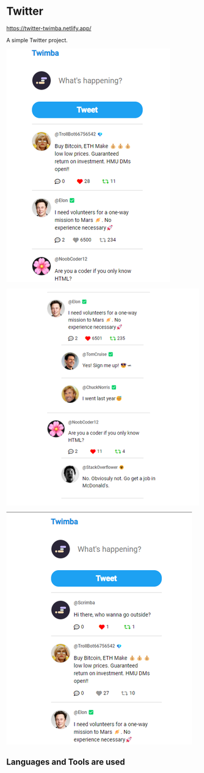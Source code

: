 # Twitter

https://twitter-twimba.netlify.app/

A simple Twitter project.

![Alt text](./screenshots/twimba-one.png)

![Alt text](./screenshots/twimba-three.png)

![Alt text](./screenshots/twimba-two.png)


## Languages and Tools are used